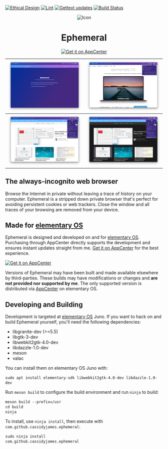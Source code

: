 [![Ethical Design](https://img.shields.io/badge/Ethical_Design-_▲_❤_-blue.svg)](https://ind.ie/ethical-design)
[![Lint](https://github.com/cassidyjames/ephemeral/workflows/Lint/badge.svg)](https://github.com/cassidyjames/ephemeral/actions?query=workflow%3A%22Lint%22)
[![Gettext updates](https://github.com/cassidyjames/ephemeral/workflows/Gettext%20updates/badge.svg)](https://github.com/cassidyjames/ephemeral/actions?query=workflow%3A%22Gettext+updates%22)
[![Build Status](https://travis-ci.com/cassidyjames/ephemeral.svg?branch=master)](https://travis-ci.com/cassidyjames/ephemeral)

<p align="center">
  <img src="data/icons/128.svg" alt="Icon" />
</p>
<h1 align="center">Ephemeral</h1>
<p align="center">
  <a href="https://appcenter.elementary.io/com.github.cassidyjames.ephemeral"><img src="https://appcenter.elementary.io/badge.svg" alt="Get it on AppCenter" /></a>
</p>



| ![Screenshot](data/screenshot@2x.png)      | ![Screenshot](data/screenshot-many-browsers.png) |
|--------------------------------------------|-----------------------------------------------------|
| ![Screenshot](data/screenshot-menu@2x.png) | ![Screenshot](data/screenshot-menu-dark@2x.png)     |

## The always-incognito web browser

Browse the Internet in private without leaving a trace of history on your computer. Ephemeral is a stripped down private browser that's perfect for avoiding persistent cookies or web trackers. Close the window and all traces of your browsing are removed from your device.

## Made for [elementary OS]

Ephemeral is designed and developed on and for [elementary OS]. Purchasing through AppCenter directly supports the development and ensures instant updates straight from me. [Get it on AppCenter][AppCenter] for the best experience.

[![Get it on AppCenter](https://appcenter.elementary.io/badge.svg)][AppCenter]

Versions of Ephemeral may have been built and made available elsewhere by third-parties. These builds may have modifications or changes and **are not provided nor supported by me**. The only supported version is distributed via [AppCenter] on elementary OS.

## Developing and Building

Development is targeted at [elementary OS] Juno. If you want to hack on and build Ephemeral yourself, you'll need the following dependencies:

* libgranite-dev (>=5.5)
* libgtk-3-dev
* libwebkit2gtk-4.0-dev
* libdazzle-1.0-dev
* meson
* valac

You can install them on elementary OS Juno with:

```shell
sudo apt install elementary-sdk libwebkit2gtk-4.0-dev libdazzle-1.0-dev
```

Run `meson build` to configure the build environment and run `ninja` to build:

```shell
meson build --prefix=/usr
cd build
ninja
```

To install, use `ninja install`, then execute with `com.github.cassidyjames.ephemeral`:

```shell
sudo ninja install
com.github.cassidyjames.ephemeral
```

[elementary OS]: https://elementary.io
[AppCenter]: https://appcenter.elementary.io/com.github.cassidyjames.ephemeral
